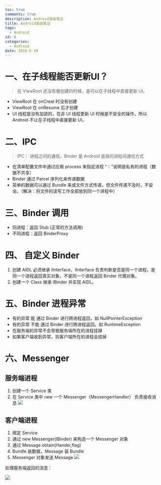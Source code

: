 ```yaml
---
toc: true
comments: true
description: Android高级笔记
title: Android高级笔记
tags:
  - Android
id: 8
categories:
  - Android
date: 2016-5-19
---
```


# 一、在子线程能否更新UI？
> 在 ViewRoot 还没有被创建的时候，是可以在子线程中直接更新 UI。

- ViewRoot 在 onCreat 时没有创建
- ViewRoot 在 onResume 后才创建
- UI 线程是没有加锁的，在非 UI 线程更新 UI 时候是不安全的操作，所以 Android 不让在子线程中直接更新 UI。



<!-- more -->

# 二、IPC
> IPC： 进程之间的通信，Binder 是 Android 底层的进程间通信方式

- 在清单配置文件中通过应用 process 来指定进程 “：”说明是私有的进程（数据不共享）
- Binder 通过 Parcel 序列化来传递数据
- 简单的数据可以通过 Bundle 来或文件方式传递，但文件传递不及时，不安全。（解决：将文件的读写工作全部放到同一个进程中）


# 三、Binder 调用
- 同进程：返回 Stub (正常的方法调用)
- 不同进程：返回 BinderProxy


# 四、 自定义 Binder
1. 创建  AIDL 必须继承 IInterface，IInterface 负责判断是否是同一个进程，是同一个进程返回真实对象，不是同一个进程返回 Binder 代理对象。
2. 创建一个 Class 继承 IBinder 并实现 AIDL。


# 五、Binder 进程异常
- 有的异常 能 通过 Binder 进行跨进程返回，如 NullPointerException
- 有的异常 不能 通过 Binder 进行跨进程返回，如 RuntimeException
- 在服务端的异常不会导致服务端所在的进程挂掉
- 如果客户端收到异常，则客户端所在的进程会挂掉


# 六、Messenger
## 服务端进程
1. 创建一个 Service 类
2. 在 Service 类中 new 一个 Messenger（MessengerHandler） 负责接收消息
![](http://7xrysc.com1.z0.glb.clouddn.com/MyService.png)

## 客户端进程
1. 绑定 Service 
2. 通过 new Messenger(IBinder) 来构造一个 Messenger 对象
3. 通过 Message.obtain(Hander,flag)
4. Bundle 装数据，Message 装 Bundle
5. Messenger 对象发送 Message
![](http://7xrysc.com1.z0.glb.clouddn.com/send.png)

处理服务端返回的消息：

![](http://7xrysc.com1.z0.glb.clouddn.com/%E6%8E%A5%E6%94%B6%E8%BF%94%E5%9B%9E%E7%9A%84%E6%B6%88%E6%81%AF.png)